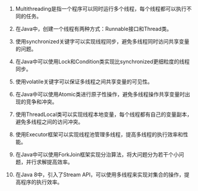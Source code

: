 

1. Multithreading是指一个程序可以同时运行多个线程，每个线程都可以执行不同的任务。

2. 在Java中，创建一个线程有两种方式：Runnable接口和Thread类。

3. 使用synchronized关键字可以实现线程同步，避免多线程同时访问共享变量的问题。

4. 在Java中可以使用Lock和Condition类实现比synchronized更细粒度的线程同步。

5. 使用volatile关键字可以保证多线程之间共享变量的可见性。

6. 在Java中可以使用Atomic类进行原子性操作，避免多线程操作共享变量时出现的竞争和冲突。

7. 使用ThreadLocal类可以实现线程本地变量，每个线程都有自己的变量副本，避免多线程之间的访问冲突。

8. 使用Executor框架可以实现线程池管理多线程，提高多线程的执行效率和性能。

9. 在Java中可以使用ForkJoin框架实现分治算法，将大问题分为若干个小问题，并行求解提高效率。

10. 在Java 8中，引入了Stream API，可以使用多线程来实现对集合的操作，提高程序的执行效率。
